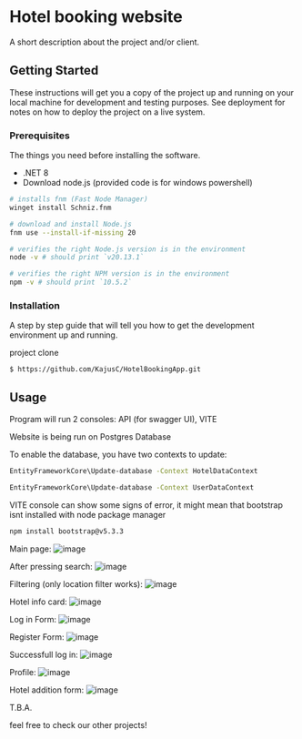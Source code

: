 # Hotel booking website

A short description about the project and/or client.

## Getting Started

These instructions will get you a copy of the project up and running on your local machine for development and testing purposes. See deployment for notes on how to deploy the project on a live system.

### Prerequisites

The things you need before installing the software.

* .NET 8
* Download node.js
  (provided code is for windows powershell)
```bash
# installs fnm (Fast Node Manager)
winget install Schniz.fnm

# download and install Node.js
fnm use --install-if-missing 20

# verifies the right Node.js version is in the environment
node -v # should print `v20.13.1`

# verifies the right NPM version is in the environment
npm -v # should print `10.5.2`
```

### Installation

A step by step guide that will tell you how to get the development environment up and running.

project clone 
```
$ https://github.com/KajusC/HotelBookingApp.git
```

## Usage

Program will run 2 consoles: API (for swagger UI), VITE

Website is being run on Postgres Database

To enable the database, you have two contexts to update:
```bash
EntityFrameworkCore\Update-database -Context HotelDataContext

EntityFrameworkCore\Update-database -Context UserDataContext
```

VITE console can show some signs of error, it might mean that bootstrap isnt installed with node package manager
```bash
npm install bootstrap@v5.3.3
```

Main page: ![image](https://github.com/user-attachments/assets/ce1ad5de-0143-420b-ac8a-b7269f8a4750)

After pressing search: ![image](https://github.com/user-attachments/assets/d0a8b919-ddee-410a-b470-50453860a7bd)

Filtering (only location filter works): ![image](https://github.com/user-attachments/assets/f8821df0-6fd9-4ecc-bdcb-36e41178d110)

Hotel info card: ![image](https://github.com/user-attachments/assets/7929b19f-cb86-45cd-bc4c-a8e8bcb71513)

Log in Form: ![image](https://github.com/user-attachments/assets/328c513d-bc01-43fd-9ae6-e439cf1dd2eb)

Register Form: ![image](https://github.com/user-attachments/assets/a39047e3-0cd6-4792-a713-cc8d7c786655)

Successfull log in: ![image](https://github.com/user-attachments/assets/9ced1f27-3e48-465b-8c9e-8ba1f5d77713)

Profile: ![image](https://github.com/user-attachments/assets/0341866b-97ac-4661-90aa-c524733ddbf3)

Hotel addition form: ![image](https://github.com/user-attachments/assets/b37000c5-c87d-4ccb-b823-8483e779751c)

T.B.A.

feel free to check our other projects!

